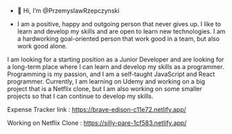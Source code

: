 - 👋 Hi, I’m @PrzemyslawRzepczynski

- I am a positive, happy and outgoing person that never gives up. I like to learn and develop my skills and are open to learn new technologies. I am a hardworking goal-oriented person that work good in a team, but also work good alone. 

I am looking for a starting position as a Junior Developer and are looking for a long-term place where I can learn and develop my skills as a programmer. Programming is my passion, and I am a self-taught JavaScript and React programmer. Currently, I am learning on Udemy and working on a big project that is a Netflix clone, but I am also working on some smaller projects so that I can continue to develop my skills. 


Expense Tracker link : https://brave-edison-c11e72.netlify.app/

Working on Netflix Clone : https://silly-pare-1cf583.netlify.app/


<!---
PrzemyslawRzepczynski/PrzemyslawRzepczynski is a ✨ special ✨ repository because its `README.md` (this file) appears on your GitHub profile.
You can click the Preview link to take a look at your changes.
--->
